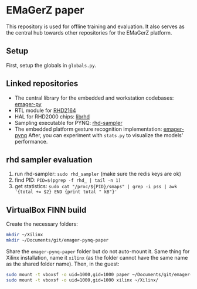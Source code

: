 # EMaGerZ paper

This repository is used for offline training and evaluation. It also serves as the central hub towards other repositories for the EMaGerZ platform.

## Setup

First, setup the globals in `globals.py`.

## Linked repositories

- The central library for the embedded and workstation codebases: [emager-py](https://github.com/SBIOML/emager-py)
- RTL module for [RHD2164](https://github.com/SBIOML/rhd2164-spi-fpga)
- HAL for RHD2000 chips: [librhd](https://github.com/SBIOML/rhd2000-driver)
- Sampling executable for PYNQ: [rhd-sampler](https://github.com/SBIOML/rhd-sampler)
- The embedded platform gesture recognition implementation: [emager-pynq](https://github.com/SBIOML/emager-pynq)
After, you can experiment with `stats.py` to visualize the models' performance.

## rhd sampler evaluation

1. run rhd-sampler: `sudo rhd_sampler` (make sure the redis keys are ok)
2. find PID: `PID=$(pgrep -f rhd_ | tail -n 1)`
3. get statistics: `sudo cat "/proc/${PID}/smaps" | grep -i pss | awk '{total += $2} END {print total " kB"}'`

## VirtualBox FINN build

Create the necessary folders:

```bash
mkdir ~/Xilinx
mkdir ~/Documents/git/emager-pynq-paper
```
Share the `emager-pynq-paper` folder but do not auto-mount it. Same thing for Xilinx installation, name it `xilinx` (as the folder cannot have the same name as the shared folder name). Then, in the guest: 

```bash
sudo mount -t vboxsf -o uid=1000,gid=1000 paper ~/Documents/git/emager-pynq-paper
sudo mount -t vboxsf -o uid=1000,gid=1000 xilinx ~/Xilinx/
```
